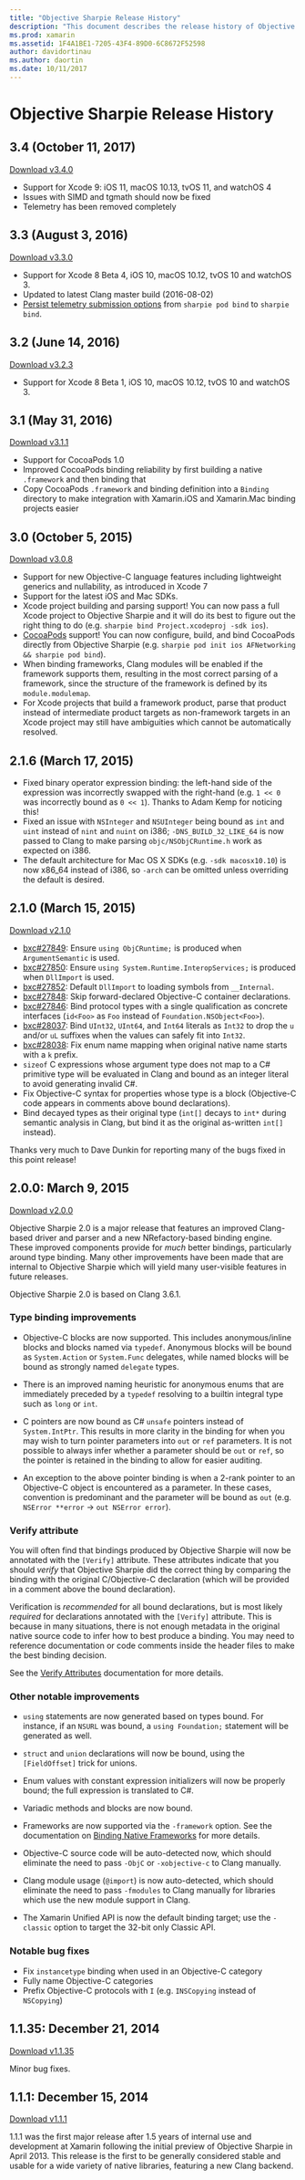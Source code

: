 ```yaml
---
title: "Objective Sharpie Release History"
description: "This document describes the release history of Objective Sharpie, the tool used to automate the creation of C# bindings to Objective-C code."
ms.prod: xamarin
ms.assetid: 1F4A1BE1-7205-43F4-89D0-6C8672F52598
author: davidortinau
ms.author: daortin
ms.date: 10/11/2017
---
```


# Objective Sharpie Release History

## 3.4 (October 11, 2017)

[Download v3.4.0](https://dl.xamarin.com/objective-sharpie/ObjectiveSharpie-3.4.0.pkg)

* Support for Xcode 9: iOS 11, macOS 10.13, tvOS 11, and watchOS 4
* Issues with SIMD and tgmath should now be fixed
* Telemetry has been removed completely

## 3.3 (August 3, 2016)

[Download v3.3.0](https://download.xamarin.com/objective-sharpie/ObjectiveSharpie-3.3.0.pkg)

* Support for Xcode 8 Beta 4, iOS 10, macOS 10.12, tvOS 10 and watchOS 3.
* Updated to latest Clang master build (2016-08-02)
* [Persist telemetry submission options](https://twitter.com/Symbiatch/status/760373403878559744) from `sharpie pod bind` to `sharpie bind`.

## 3.2 (June 14, 2016)

[Download v3.2.3](https://download.xamarin.com/objective-sharpie/ObjectiveSharpie-3.2.3.pkg)

* Support for Xcode 8 Beta 1, iOS 10, macOS 10.12, tvOS 10 and watchOS 3.

## 3.1 (May 31, 2016)

[Download v3.1.1](https://download.xamarin.com/objective-sharpie/ObjectiveSharpie-3.1.1.pkg)

* Support for CocoaPods 1.0
* Improved CocoaPods binding reliability by first building a native `.framework` and then binding that
* Copy CocoaPods `.framework` and binding definition into a `Binding` directory to make integration with Xamarin.iOS and Xamarin.Mac binding projects easier

## 3.0 (October 5, 2015)

[Download v3.0.8](https://download.xamarin.com/objective-sharpie/ObjectiveSharpie-3.0.8.pkg)

* Support for new Objective-C language features including lightweight generics and nullability, as introduced in Xcode 7
* Support for the latest iOS and Mac SDKs.
* Xcode project building and parsing support! You can now pass a full Xcode project to Objective Sharpie and it will do its best to figure out the right thing to do (e.g. `sharpie bind Project.xcodeproj -sdk ios`).
* [CocoaPods](https://cocoapods.org) support! You can now configure, build, and bind CocoaPods directly from Objective Sharpie (e.g. `sharpie pod init ios AFNetworking && sharpie pod bind`).
* When binding frameworks, Clang modules will be enabled if the framework supports them, resulting in the most correct parsing of a framework, since the structure of the framework is defined by its `module.modulemap`.
* For Xcode projects that build a framework product, parse that product instead of intermediate product targets as non-framework targets in an Xcode project may still have ambiguities which cannot be automatically resolved.

## 2.1.6 (March 17, 2015)

* Fixed binary operator expression binding: the left-hand side of the expression was incorrectly swapped with the right-hand (e.g. `1 << 0` was incorrectly bound as `0 << 1`). Thanks to Adam Kemp for noticing this!
* Fixed an issue with `NSInteger` and `NSUInteger` being bound as `int` and `uint` instead of `nint` and `nuint` on i386; `-DNS_BUILD_32_LIKE_64` is now passed to Clang to make parsing `objc/NSObjCRuntime.h` work as expected on i386.
* The default architecture for Mac OS X SDKs (e.g. `-sdk macosx10.10`) is now x86_64 instead of i386, so `-arch` can be omitted unless overriding the default is desired.

## 2.1.0 (March 15, 2015)

[Download v2.1.0](https://download.xamarin.com/objective-sharpie/ObjectiveSharpie-2.1.0.pkg)

* [bxc#27849](https://bugzilla.xamarin.com/show_bug.cgi?id=27849): Ensure `using ObjCRuntime;` is produced when `ArgumentSemantic` is used.
* [bxc#27850](https://bugzilla.xamarin.com/show_bug.cgi?id=27850): Ensure `using System.Runtime.InteropServices;` is produced when `DllImport` is used.
* [bxc#27852](https://bugzilla.xamarin.com/show_bug.cgi?id=27852): Default `DllImport` to loading symbols from `__Internal`.
* [bxc#27848](https://bugzilla.xamarin.com/show_bug.cgi?id=27848): Skip forward-declared Objective-C container declarations.
* [bxc#27846](https://bugzilla.xamarin.com/show_bug.cgi?id=27846): Bind protocol types with a single qualification as concrete interfaces (`id<Foo>` as `Foo` instead of `Foundation.NSObject<Foo>`).
* [bxc#28037](https://bugzilla.xamarin.com/show_bug.cgi?id=28037): Bind `UInt32`, `UInt64`, and `Int64` literals as `Int32` to drop the `u` and/or `uL` suffixes when the values can safely fit into `Int32`.
* [bxc#28038](https://bugzilla.xamarin.com/show_bug.cgi?id=28038): Fix enum name mapping when original native name starts with a `k` prefix.
* `sizeof` C expressions whose argument type does not map to a C# primitive type will be evaluated in Clang and bound as an integer literal to avoid generating invalid C#.
* Fix Objective-C syntax for properties whose type is a block (Objective-C code appears in comments above bound declarations).
* Bind decayed types as their original type (`int[]` decays to `int*` during semantic analysis in Clang, but bind it as the original as-written `int[]` instead).

Thanks very much to Dave Dunkin for reporting many of the bugs fixed in this point release!

## 2.0.0: March 9, 2015

[Download v2.0.0](https://download.xamarin.com/objective-sharpie/ObjectiveSharpie-2.0.0.pkg)

Objective Sharpie 2.0 is a major release that features an improved Clang-based driver and parser and a new NRefactory-based binding engine. These improved components provide for _much_ better bindings, particularly around type binding. Many other improvements have been made that are internal to Objective Sharpie which will yield many user-visible features in future releases.

Objective Sharpie 2.0 is based on Clang 3.6.1.

### Type binding improvements

* Objective-C blocks are now supported. This includes anonymous/inline blocks and blocks named via `typedef`. Anonymous blocks will be bound as `System.Action` or `System.Func` delegates, while named blocks will be bound as strongly named `delegate` types.

* There is an improved naming heuristic for anonymous enums that are immediately preceded by a `typedef` resolving to a builtin integral type such as `long` or `int`.

* C pointers are now bound as C# `unsafe` pointers instead of `System.IntPtr`. This results in more clarity in the binding for when you may wish to turn pointer parameters into `out` or `ref` parameters. It is not possible to always infer whether a parameter should be `out` or `ref`, so the pointer is retained in the binding to allow for easier auditing.

* An exception to the above pointer binding is when a 2-rank pointer to an Objective-C object is encountered as a parameter. In these cases, convention is predominant and the parameter will be bound as `out` (e.g. `NSError **error` → `out NSError error`).

### Verify attribute

You will often find that bindings produced by Objective Sharpie will now be annotated with the `[Verify]` attribute. These attributes indicate that you should _verify_ that Objective Sharpie did the correct thing by comparing the binding with the original C/Objective-C declaration (which will be provided in a comment above the bound declaration).

Verification is _recommended_ for all bound declarations, but is most likely _required_ for declarations annotated with the `[Verify]` attribute. This is because in many situations, there is not enough metadata in the original native source code to infer how to best produce a binding. You may need to reference documentation or code comments inside the header files to make the best binding decision.

See the [Verify Attributes](~/cross-platform/macios/binding/objective-sharpie/platform/verify.md) documentation for more details.

### Other notable improvements

* `using` statements are now generated based on types bound. For instance, if an `NSURL` was bound, a `using Foundation;` statement will be generated as well.

* `struct` and `union` declarations will now be bound, using the `[FieldOffset]` trick for unions.

* Enum values with constant expression initializers will now be properly bound; the full expression is translated to C#.

* Variadic methods and blocks are now bound.

* Frameworks are now supported via the `-framework` option. See the documentation on [Binding Native Frameworks](~/cross-platform/macios/binding/objective-sharpie/index.md) for more details.

* Objective-C source code will be auto-detected now, which should eliminate the need to pass `-ObjC` or `-xobjective-c` to Clang manually.

* Clang module usage (`@import`) is now auto-detected, which should eliminate the need to pass `-fmodules` to Clang manually for libraries which use the new module support in Clang.

* The Xamarin Unified API is now the default binding target; use the `-classic` option to target the 32-bit only Classic API.

### Notable bug fixes

* Fix `instancetype` binding when used in an Objective-C category
* Fully name Objective-C categories
* Prefix Objective-C protocols with `I` (e.g. `INSCopying` instead of `NSCopying`)

## 1.1.35: December 21, 2014

[Download v1.1.35](https://download.xamarin.com/objective-sharpie/ObjectiveSharpie-1.1.35.pkg)

Minor bug fixes.

## 1.1.1: December 15, 2014

[Download v1.1.1](https://download.xamarin.com/objective-sharpie/ObjectiveSharpie-1.1.1.pkg)

1.1.1 was the first major release after 1.5 years of internal use and development at Xamarin following the initial preview of Objective Sharpie in April 2013. This release is the first to be generally considered stable and usable for a wide variety of native libraries, featuring a new Clang backend.
